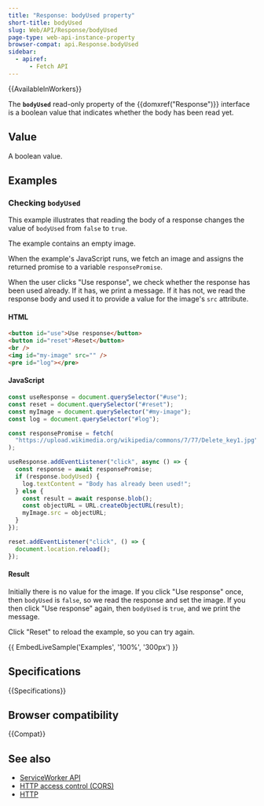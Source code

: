 ```yaml
---
title: "Response: bodyUsed property"
short-title: bodyUsed
slug: Web/API/Response/bodyUsed
page-type: web-api-instance-property
browser-compat: api.Response.bodyUsed
sidebar:
  - apiref:
      - Fetch API
---
```


{{AvailableInWorkers}}

The **`bodyUsed`** read-only property of the {{domxref("Response")}} interface is a boolean value that indicates whether the body has been read yet.

## Value

A boolean value.

## Examples

### Checking `bodyUsed`

This example illustrates that reading the body of a response changes the value of `bodyUsed` from `false` to `true`.

The example contains an empty image.

When the example's JavaScript runs, we fetch an image and assigns the returned promise to a variable `responsePromise`.

When the user clicks "Use response", we check whether the response has been used already. If it has, we print a message. If it has not, we read the response body and used it to provide a value for the image's `src` attribute.

#### HTML

```html
<button id="use">Use response</button>
<button id="reset">Reset</button>
<br />
<img id="my-image" src="" />
<pre id="log"></pre>
```

#### JavaScript

```js
const useResponse = document.querySelector("#use");
const reset = document.querySelector("#reset");
const myImage = document.querySelector("#my-image");
const log = document.querySelector("#log");

const responsePromise = fetch(
  "https://upload.wikimedia.org/wikipedia/commons/7/77/Delete_key1.jpg",
);

useResponse.addEventListener("click", async () => {
  const response = await responsePromise;
  if (response.bodyUsed) {
    log.textContent = "Body has already been used!";
  } else {
    const result = await response.blob();
    const objectURL = URL.createObjectURL(result);
    myImage.src = objectURL;
  }
});

reset.addEventListener("click", () => {
  document.location.reload();
});
```

#### Result

Initially there is no value for the image. If you click "Use response" once, then `bodyUsed` is `false`, so we read the response and set the image. If you then click "Use response" again, then `bodyUsed` is `true`, and we print the message.

Click "Reset" to reload the example, so you can try again.

{{ EmbedLiveSample('Examples', '100%', '300px') }}

## Specifications

{{Specifications}}

## Browser compatibility

{{Compat}}

## See also

- [ServiceWorker API](/en-US/docs/Web/API/Service_Worker_API)
- [HTTP access control (CORS)](/en-US/docs/Web/HTTP/Guides/CORS)
- [HTTP](/en-US/docs/Web/HTTP)
